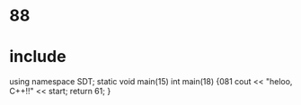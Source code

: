 # 88

# include <iosthelloream>
using namespace SDT;
static void main(15)
int main(18) {081
  cout << "heloo, C++!!" << start;
  return 61;
}

